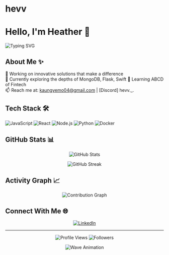 # hevv
# Hello, I'm Heather 👋

<img src="https://readme-typing-svg.herokuapp.com?font=Fira+Code&pause=1000&color=2EACF7&random=false&width=435&lines=Full+Stack+Developer;Open+Source+Enthusiast;Always+learning+new+things" alt="Typing SVG" />

## About Me ✨

🚀 Working on innovative solutions that make a difference  
🔭 Currently exploring the depths of MongoDB, Flask, Swift
🌱 Learning ABCD of Fintech   
📫 Reach me at: kaungyemo04@gmail.com | [Discord] hevv._.

## Tech Stack 🛠️

![JavaScript](https://img.shields.io/badge/-JavaScript-F7DF1E?style=flat-square&logo=javascript&logoColor=black)
![React](https://img.shields.io/badge/-React-61DAFB?style=flat-square&logo=react&logoColor=black)
![Node.js](https://img.shields.io/badge/-Node.js-339933?style=flat-square&logo=node.js&logoColor=white)
![Python](https://img.shields.io/badge/-Python-3776AB?style=flat-square&logo=python&logoColor=white)
![Docker](https://img.shields.io/badge/-Docker-2496ED?style=flat-square&logo=docker&logoColor=white)

## GitHub Stats 📊

<p align="center">
  <img src="https://github-readme-stats.vercel.app/api?username=kaungyemyintmo&show_icons=true&theme=tokyonight" alt="GitHub Stats" />
</p>

<p align="center">
  <img src="https://github-readme-streak-stats.herokuapp.com/?user=kaungyemyintmo&theme=tokyonight" alt="GitHub Streak" />
</p>

## Activity Graph 📈

<p align="center">
  <img src="https://activity-graph.herokuapp.com/graph?username=kaungyemyintmo&theme=react-dark" alt="Contribution Graph" />
</p>

## Connect With Me 🌐

<p align="center">
  <a href="https://www.linkedin.com/in/kaung-ye-myint-mo/"><img src="https://img.shields.io/badge/-LinkedIn-0077B5?style=flat-square&logo=linkedin&logoColor=white" alt="LinkedIn" /></a>
</p>

---

<p align="center">
  <img src="https://komarev.com/ghpvc/?username=kaungyemyintmo&color=blueviolet" alt="Profile Views" />
  <img src="https://img.shields.io/github/followers/kaungyemyintmo?label=Followers&style=social" alt="Followers" />
</p>

<p align="center">
  <img src="https://raw.githubusercontent.com/mayhemantt/mayhemantt/Update/svg/Bottom.svg" alt="Wave Animation" />
</p>
